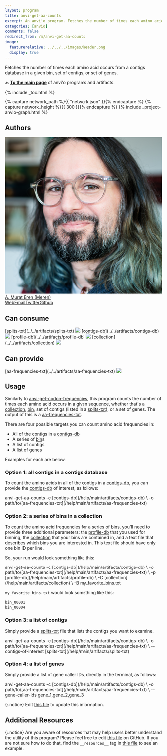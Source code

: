 ```yaml
---
layout: program
title: anvi-get-aa-counts
excerpt: An anvi'o program. Fetches the number of times each amino acid occurs from a contigs database in a given bin, set of contigs, or set of genes.
categories: [anvio]
comments: false
redirect_from: /m/anvi-get-aa-counts
image:
  featurerelative: ../../../images/header.png
  display: true
---
```


Fetches the number of times each amino acid occurs from a contigs database in a given bin, set of contigs, or set of genes.

🔙 **[To the main page](../../)** of anvi'o programs and artifacts.


{% include _toc.html %}
<div id="svg" class="subnetwork"></div>
{% capture network_path %}{{ "network.json" }}{% endcapture %}
{% capture network_height %}{{ 300 }}{% endcapture %}
{% include _project-anvio-graph.html %}


## Authors

<div class="anvio-person"><div class="anvio-person-info"><div class="anvio-person-photo"><img class="anvio-person-photo-img" src="../../images/authors/meren.jpg" /></div><div class="anvio-person-info-box"><a href="/people/meren" target="_blank"><span class="anvio-person-name">A. Murat Eren (Meren)</span></a><div class="anvio-person-social-box"><a href="http://merenlab.org" class="person-social" target="_blank"><i class="fa fa-fw fa-home"></i>Web</a><a href="mailto:a.murat.eren@gmail.com" class="person-social" target="_blank"><i class="fa fa-fw fa-envelope-square"></i>Email</a><a href="http://twitter.com/merenbey" class="person-social" target="_blank"><i class="fa fa-fw fa-twitter-square"></i>Twitter</a><a href="http://github.com/meren" class="person-social" target="_blank"><i class="fa fa-fw fa-github"></i>Github</a></div></div></div></div>



## Can consume


<p style="text-align: left" markdown="1"><span class="artifact-r">[splits-txt](../../artifacts/splits-txt) <img src="../../images/icons/TXT.png" class="artifact-icon-mini" /></span> <span class="artifact-r">[contigs-db](../../artifacts/contigs-db) <img src="../../images/icons/DB.png" class="artifact-icon-mini" /></span> <span class="artifact-r">[profile-db](../../artifacts/profile-db) <img src="../../images/icons/DB.png" class="artifact-icon-mini" /></span> <span class="artifact-r">[collection](../../artifacts/collection) <img src="../../images/icons/COLLECTION.png" class="artifact-icon-mini" /></span></p>


## Can provide


<p style="text-align: left" markdown="1"><span class="artifact-p">[aa-frequencies-txt](../../artifacts/aa-frequencies-txt) <img src="../../images/icons/TXT.png" class="artifact-icon-mini" /></span></p>


## Usage


Similarly to <span class="artifact-p">[anvi-get-codon-frequencies](/help/main/programs/anvi-get-codon-frequencies)</span>, this program counts the number of times each amino acid occurs in a given sequence, whether that's a <span class="artifact-n">[collection](/help/main/artifacts/collection)</span>, <span class="artifact-n">[bin](/help/main/artifacts/bin)</span>, set of contigs (listed in a <span class="artifact-n">[splits-txt](/help/main/artifacts/splits-txt)</span>), or a set of genes. The output of this is a <span class="artifact-n">[aa-frequencies-txt](/help/main/artifacts/aa-frequencies-txt)</span>. 

There are four possible targets you can count amino acid frequencies in: 
* All of the contigs in a <span class="artifact-n">[contigs-db](/help/main/artifacts/contigs-db)</span>
* A series of <span class="artifact-n">[bin](/help/main/artifacts/bin)</span>s
* A list of contigs
* A list of genes

Examples for each are below.

### Option 1: all contigs in a contigs database

To count the amino acids in all of the contigs in a <span class="artifact-n">[contigs-db](/help/main/artifacts/contigs-db)</span>, you can provide the <span class="artifact-n">[contigs-db](/help/main/artifacts/contigs-db)</span> of interest, as follows:

<div class="codeblock" markdown="1">
anvi&#45;get&#45;aa&#45;counts &#45;c <span class="artifact&#45;n">[contigs&#45;db](/help/main/artifacts/contigs&#45;db)</span> \
                   &#45;o path/to/<span class="artifact&#45;n">[aa&#45;frequencies&#45;txt](/help/main/artifacts/aa&#45;frequencies&#45;txt)</span>
</div>

### Option 2: a series of bins in a collection 

To count the amino acid frequencies for a series of <span class="artifact-n">[bin](/help/main/artifacts/bin)</span>s, you'll need to provide three additional parameters: the <span class="artifact-n">[profile-db](/help/main/artifacts/profile-db)</span> that you used for binning, the <span class="artifact-n">[collection](/help/main/artifacts/collection)</span> that your bins are contained in, and a text file that describes which bins you are interested in. This text file should have only one bin ID per line. 

So, your run would look something like this: 

<div class="codeblock" markdown="1">
anvi&#45;get&#45;aa&#45;counts &#45;c <span class="artifact&#45;n">[contigs&#45;db](/help/main/artifacts/contigs&#45;db)</span> \
                   &#45;o path/to/<span class="artifact&#45;n">[aa&#45;frequencies&#45;txt](/help/main/artifacts/aa&#45;frequencies&#45;txt)</span> \
                   &#45;p <span class="artifact&#45;n">[profile&#45;db](/help/main/artifacts/profile&#45;db)</span> \
                   &#45;C <span class="artifact&#45;n">[collection](/help/main/artifacts/collection)</span> \
                   &#45;B my_favorite_bins.txt
</div>

`my_favorite_bins.txt` would look something like this:

    bin_00001
    bin_00004
    
### Option 3: a list of contigs

Simply provide a <span class="artifact-n">[splits-txt](/help/main/artifacts/splits-txt)</span> file that lists the contigs you want to examine. 

<div class="codeblock" markdown="1">
anvi&#45;get&#45;aa&#45;counts &#45;c <span class="artifact&#45;n">[contigs&#45;db](/help/main/artifacts/contigs&#45;db)</span> \
                   &#45;o path/to/<span class="artifact&#45;n">[aa&#45;frequencies&#45;txt](/help/main/artifacts/aa&#45;frequencies&#45;txt)</span> \
                   &#45;&#45;contigs&#45;of&#45;interest <span class="artifact&#45;n">[splits&#45;txt](/help/main/artifacts/splits&#45;txt)</span>
</div>

### Option 4: a list of genes 

Simply provide a list of gene caller IDs, directly in the terminal, as follows:

<div class="codeblock" markdown="1">
anvi&#45;get&#45;aa&#45;counts &#45;c <span class="artifact&#45;n">[contigs&#45;db](/help/main/artifacts/contigs&#45;db)</span> \
                   &#45;o path/to/<span class="artifact&#45;n">[aa&#45;frequencies&#45;txt](/help/main/artifacts/aa&#45;frequencies&#45;txt)</span> \
                   &#45;&#45;gene&#45;caller&#45;ids gene_1,gene_2,gene_3
</div>


{:.notice}
Edit [this file](https://github.com/merenlab/anvio/tree/master/anvio/docs/programs/anvi-get-aa-counts.md) to update this information.


## Additional Resources



{:.notice}
Are you aware of resources that may help users better understand the utility of this program? Please feel free to edit [this file](https://github.com/merenlab/anvio/tree/master/bin/anvi-get-aa-counts) on GitHub. If you are not sure how to do that, find the `__resources__` tag in [this file](https://github.com/merenlab/anvio/blob/master/bin/anvi-interactive) to see an example.
